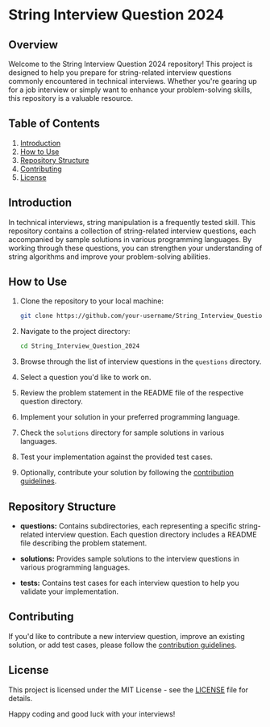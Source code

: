 # String Interview Question 2024

## Overview

Welcome to the String Interview Question 2024 repository! This project is designed to help you prepare for string-related interview questions commonly encountered in technical interviews. Whether you're gearing up for a job interview or simply want to enhance your problem-solving skills, this repository is a valuable resource.

## Table of Contents

1. [Introduction](#introduction)
2. [How to Use](#how-to-use)
3. [Repository Structure](#repository-structure)
4. [Contributing](#contributing)
5. [License](#license)

## Introduction

In technical interviews, string manipulation is a frequently tested skill. This repository contains a collection of string-related interview questions, each accompanied by sample solutions in various programming languages. By working through these questions, you can strengthen your understanding of string algorithms and improve your problem-solving abilities.

## How to Use

1. Clone the repository to your local machine:

   ```bash
   git clone https://github.com/your-username/String_Interview_Question_2024.git
   ```

2. Navigate to the project directory:

   ```bash
   cd String_Interview_Question_2024
   ```

3. Browse through the list of interview questions in the `questions` directory.

4. Select a question you'd like to work on.

5. Review the problem statement in the README file of the respective question directory.

6. Implement your solution in your preferred programming language.

7. Check the `solutions` directory for sample solutions in various languages.

8. Test your implementation against the provided test cases.

9. Optionally, contribute your solution by following the [contribution guidelines](#contributing).

## Repository Structure

- **questions:** Contains subdirectories, each representing a specific string-related interview question. Each question directory includes a README file describing the problem statement.
  
- **solutions:** Provides sample solutions to the interview questions in various programming languages.

- **tests:** Contains test cases for each interview question to help you validate your implementation.

## Contributing

If you'd like to contribute a new interview question, improve an existing solution, or add test cases, please follow the [contribution guidelines](CONTRIBUTING.md).

## License

This project is licensed under the MIT License - see the [LICENSE](LICENSE) file for details.

Happy coding and good luck with your interviews!
